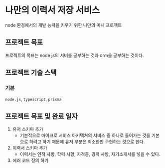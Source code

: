 # 나만의 이력서 저장 서비스

node 환경에서의 개발 능력을 키우기 위한 나만의 미니 프로젝트

## 프로젝트 목표

프로젝트의 목표는 node js의 서버를 공부하는 것과 orm을 공부하는 것이다.

## 프로젝트 기술 스택

### 기본

`node.js`, `typescript`, `prisma`

## 프로젝트 목표 및 완료 일자

1. 유저 스키마 추가
   - 기본적으로 마이크로 서비스 아키텍쳐의 서비스 중 하나로 들어가는 것을 기본으로 하려고 하기 때문에 유저 부분은 최소한만 구현하는 것으로 한다.
2. 이력서 스키마 추가
   - 이력서는 인적 사항, 학력 사항, 자격증, 경력 사항, 자기소개서를 넣을 수 있다.
3. 에러 코드 정의 하기
